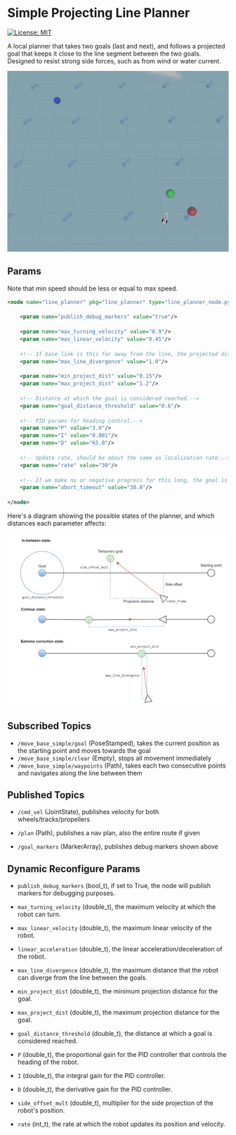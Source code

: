  # Simple Projecting Line Planner

[![License: MIT](https://img.shields.io/badge/License-MIT-yellow.svg)](https://opensource.org/licenses/MIT)

A local planner that takes two goals (last and next), and follows a projected goal that keeps it close to the line segment between the two goals. Designed to resist strong side forces, such as from wind or water current.

![demo image](docs/demo.gif)

## Params

Note that min speed should be less or equal to max speed.

```xml
<node name="line_planner" pkg="line_planner" type="line_planner_node.py" output="screen">

	<param name="publish_debug_markers" value="true"/>

	<param name="max_turning_velocity" value="0.9"/>
	<param name="max_linear_velocity" value="0.45"/>

	<!-- If base_link is this far away from the line, the projected distance will be min and scale to max when it's on the line.-->
	<param name="max_line_divergence" value="1.0"/>

	<param name="min_project_dist" value="0.15"/>
	<param name="max_project_dist" value="1.2"/>

	<!-- Distance at which the goal is considered reached.-->
	<param name="goal_distance_threshold" value="0.6"/>

	<!-- PID params for heading control.-->
	<param name="P" value="3.0"/>
	<param name="I" value="0.001"/>
	<param name="D" value="65.0"/>

	<!-- Update rate, should be about the same as localization rate.-->
	<param name="rate" value="30"/>

	<!-- If we make no or negative progress for this long, the goal is aborted. (seconds)-->
	<param name="abort_timeout" value="30.0"/>

</node>
```

Here's a diagram showing the possible states of the planner, and which distances each parameter affects:

![diagram](docs/diagram.png)


## Subscribed Topics

- `/move_base_simple/goal` (PoseStamped), takes the current position as the starting point and moves towards the goal
- `/move_base_simple/clear` (Empty), stops all movement immediately
- `/move_base_simple/waypoints` (Path), takes each two consecutive points and navigates along the line between them

## Published Topics

- `/cmd_vel` (JointState), publishes velocity for both wheels/tracks/propellers

- `/plan` (Path), publishes a nav plan, also the entire route if given

- `/goal_markers` (MarkerArray), publishes debug markers shown above

 ## Dynamic Reconfigure Params

- `publish_debug_markers` (bool_t), if set to True, the node will publish markers for debugging purposes.

- `max_turning_velocity` (double_t), the maximum velocity at which the robot can turn.

- `max_linear_velocity` (double_t), the maximum linear velocity of the robot.

- `linear_acceleration` (double_t), the linear acceleration/deceleration of the robot.

- `max_line_divergence` (double_t), the maximum distance that the robot can diverge from the line between the goals.

- `min_project_dist` (double_t), the minimum projection distance for the goal.

- `max_project_dist` (double_t), the maximum projection distance for the goal.

- `goal_distance_threshold` (double_t), the distance at which a goal is considered reached.

- `P` (double_t), the proportional gain for the PID controller that controls the heading of the robot.

- `I` (double_t), the integral gain for the PID controller.

- `D` (double_t), the derivative gain for the PID controller.

- `side_offset_mult` (double_t), multiplier for the side projection of the robot's position.

- `rate` (int_t), the rate at which the robot updates its position and velocity.